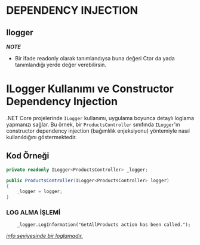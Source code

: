 # DEPENDENCY INJECTION

## Ilogger

***NOTE***

-   Bir ifade readonly olarak tanımlandıysa buna değeri Ctor da yada tanımlandığı yerde değer verebilirsin.

# ILogger Kullanımı ve Constructor Dependency Injection

.NET Core projelerinde `ILogger` kullanımı, uygulama boyunca detaylı loglama yapmanızı sağlar. Bu örnek, bir `ProductsController` sınıfında `ILogger`'ın constructor dependency injection (bağımlılık enjeksiyonu) yöntemiyle nasıl kullanıldığını göstermektedir.

## Kod Örneği

```csharp
private readonly ILogger<ProductsController> _logger;

public ProductsController(ILogger<ProductsController> logger)
{
    _logger = logger;
}

```


### LOG ALMA İŞLEMİ 
```charp
    _logger.LogInformation("GetAllProducts action has been called.");
```

<u> *info seviyesinde bir loglamadır.* </u>